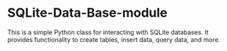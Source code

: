 # SQLite-Data-Base-module
This is a simple Python class for interacting with SQLite databases. It provides functionality to create tables, insert data, query data, and more.
